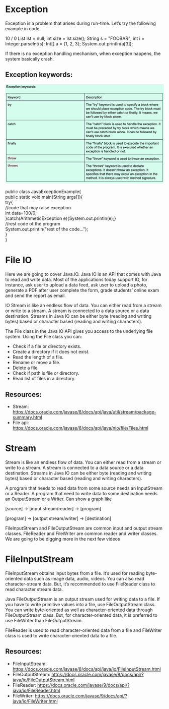 # Exception
Exception is a problem that arises during run-time. Let’s try the following example in code.

10 / 0
List<Integer> lst = null; int size = lst.size();
String s = "FOOBAR"; int i = Integer.parseInt(s);
Int[] a = {1, 2, 3}; System.out.println(a[3]);
  
If there is no exception handling mechanism, when exception happens, the system basically crash.
  
## Exception keywords:
  
<p align="center">
  <img src="https://github.com/iamAkolab/udacity_javadev_nanodegree/blob/main/part2_java_basics/ExceptionsKeywords.png" title="Big O Notation">
</p>
  
public class JavaExceptionExample{  
  public static void main(String args[]){  
   try{  
      //code that may raise exception  
      int data=100/0;  
   }catch(ArithmeticException e){System.out.println(e);}  
   //rest code of the program   
   System.out.println("rest of the code...");  
  }  
}
  
# File IO
Here we are going to cover Java.IO. Java IO is an API that comes with Java to read and write data. Most of the applications today support IO, for instance, ask user to upload a data feed, ask user to upload a photo, generate a PDF after user complete the form, grade students’ online exam and send the report as email.

IO Stream is like an endless flow of data. You can either read from a stream or write to a stream. A stream is connected to a data source or a data destination. Streams in Java IO can be either byte (reading and writing bytes) based or character based (reading and writing characters).

The File class in the Java IO API gives you access to the underlying file system. Using the File class you can:

* Check if a file or directory exists.
* Create a directory if it does not exist.
* Read the length of a file.
* Rename or move a file.
* Delete a file.
* Check if path is file or directory.
* Read list of files in a directory.
  
## Resources:
* Stream: https://docs.oracle.com/javase/8/docs/api/java/util/stream/package-summary.html
* File api: https://docs.oracle.com/javase/8/docs/api/java/nio/file/Files.html

# Stream
Stream is like an endless flow of data. You can either read from a stream or write to a stream. A stream is connected to a data source or a data destination. Streams in Java IO can be either byte (reading and writing bytes) based or character based (reading and writing characters).

A program that needs to read data from some source needs an InputStream or a Reader. A program that need to write data to some destination needs an OutputStream or a Writer. Can show a graph like

[source] -> [input stream/reader] -> [program]

[program] -> [output stream/writer] -> [destination]

FileInputStream and FileOutputStream are common input and output stream classes. FileReader and FileWriter are common reader and writer classes.
We are going to be digging more in the next few videos
  
# FileInputStream
FileInputStream obtains input bytes from a file. It’s used for reading byte-oriented data such as image data, audio, videos. You can also read character-stream data. But, it’s recommended to use FileReader class to read character stream data.

Java FileOutputStream is an output stream used for writing data to a file. If you have to write primitive values into a file, use FileOutputStream class. You can write byte-oriented as well as character-oriented data through FileOutputStream class. But, for character-oriented data, it is preferred to use FileWriter than FileOutputStream.

FileReader is used to read character-oriented data from a file and FileWriter class is used to write character-oriented data to a file.

## Resources:
* FileInputStream: https://docs.oracle.com/javase/8/docs/api/java/io/FileInputStream.html
* FileOutputStream: https://docs.oracle.com/javase/8/docs/api/?java/io/FileOutputStream.html
* FileReader: https://docs.oracle.com/javase/9/docs/api/?java/io/FileReader.html
* FileWriter: https://docs.oracle.com/javase/9/docs/api/?java/io/FileWriter.html
